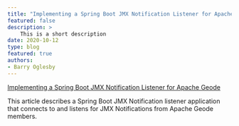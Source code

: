 ```yaml
---
title: "Implementing a Spring Boot JMX Notification Listener for Apache Geode"
featured: false
description: >
    This is a short description
date: 2020-10-12
type: blog
featured: true
authors: 
- Barry Oglesby
---
```


[Implementing a Spring Boot JMX Notification Listener for Apache Geode](https://medium.com/@boglesby_2508/implementing-a-spring-boot-jmx-notification-listener-for-apache-geode-f50b743549e1?source=friends_link&sk=89c8968ae93ce71c1e480d14c0e601c1)

This article describes a Spring Boot JMX Notification listener application that connects to and listens for JMX Notifications from Apache Geode members.



